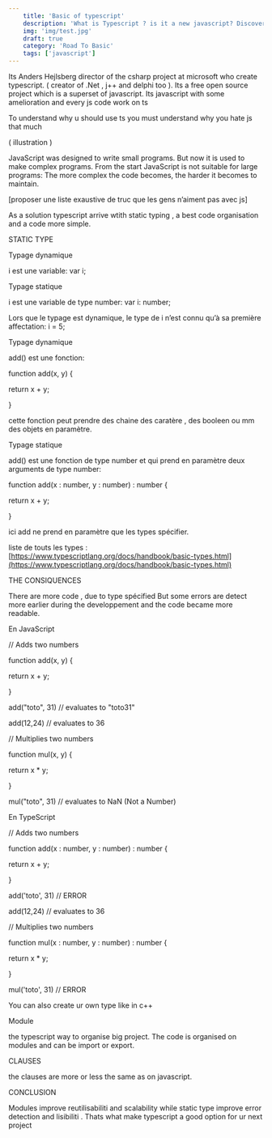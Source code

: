 ```yaml
---
    title: 'Basic of typescript'
    description: 'What is Typescript ? is it a new javascript? Discover the basics of the typescript  and his advantage  against  javascript'
    img: 'img/test.jpg'
    draft: true
    category: 'Road To Basic'
    tags: ['javascript']
---
```




Its Anders Hejlsberg director of the csharp project at microsoft who create typescript. ( creator of .Net , j++ and delphi too ). Its a free open source project which is a superset of javascript. Its javascript with some amelioration and every js code work on ts

To understand why u should use ts you must understand why you hate js that much

( illustration )

JavaScript was designed to write small programs. But now it is used to make complex programs. From the start JavaScript is not suitable for large programs: The more complex the code becomes, the harder it becomes to maintain.

[proposer une liste exaustive de truc que les gens n’aiment pas avec js]

As a solution typescript arrive wtith static typing , a best code organisation and a code more simple.

STATIC TYPE

Typage dynamique

i est une variable: var i;

Typage statique

i est une variable de type number: var i: number;

Lors que le typage est dynamique, le type de i n’est connu qu’à sa première affectation: i = 5;

Typage dynamique

add() est une fonction:

function add(x, y) {

return x + y;

}

cette fonction peut prendre des chaine des caratère , des booleen ou mm des objets en paramètre.

Typage statique

add() est une fonction de type number et qui prend en paramètre deux arguments de type number:

function add(x : number, y : number) : number {

return x + y;

}

ici add ne prend en paramètre que les types spécifier.

liste de touts les types : [https://www.typescriptlang.org/docs/handbook/basic-types.html](https://www.typescriptlang.org/docs/handbook/basic-types.html)

THE CONSIQUENCES

There are more code , due to type spécified But some errors are detect more earlier during the developpement and the code became more readable.

En JavaScript

// Adds two numbers

function add(x, y) {

return x + y;

}

add("toto", 31) // evaluates to "toto31"

add(12,24) // evaluates to 36

// Multiplies two numbers

function mul(x, y) {

return x * y;

}

mul("toto", 31) // evaluates to NaN (Not a Number)

En TypeScript

// Adds two numbers

function add(x : number, y : number) : number {

return x + y;

}

add('toto', 31) // ERROR

add(12,24) // evaluates to 36

// Multiplies two numbers

function mul(x : number, y : number) : number {

return x * y;

}

mul('toto', 31) // ERROR

You can also create ur own type like in c++

Module

the typescript way to organise big project. The code is organised on modules and can be import or export.

CLAUSES

the clauses are more or less the same as on javascript.

CONCLUSION

Modules improve reutilisabiliti and scalability while static type improve error detection and lisibiliti . Thats what make typescript a good option for ur next project